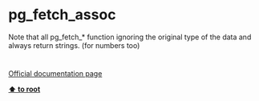 # pg_fetch_assoc




<div class="phpcode"><span class="html">
Note that all pg_fetch_* function ignoring the original type of the data and always return strings. (for numbers too)</span>
</div>
  

#

[Official documentation page](https://www.php.net/manual/en/function.pg-fetch-assoc.php)

**[⬆ to root](/)**